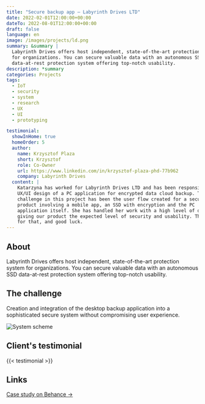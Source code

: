 ```yaml
---
title: "Secure backup app – Labyrinth Drives LTD"
date: 2022-02-01T12:00:00+00:00
dateTo: 2022-08-01T12:00:00+00:00
draft: false
language: en
image: /images/projects/ld.png
summary: &summary |
  Labyrinth Drives offers host independent, state-of-the-art protection system
  for organizations. You can secure valuable data with an autonomous SSD
  data-at-rest protection system offering top-notch usability.
description: *summary
categories: Projects
tags:
  - IoT
  - security
  - system
  - research
  - UX
  - UI
  - prototyping

testimonial:
  showInHome: true
  homeOrder: 5
  author:
    name: Krzysztof Plaza
    short: Krzysztof
    role: Co-Owner
    url: https://www.linkedin.com/in/krzysztof-plaza-phd-77b962
    company: Labyrinth Drives
  content: |
    Katarzyna has worked for Labyrinth Drives LTD and has been responsible for a
    UX/UI design of a PC application for encrypted data cloud backup. The main
    challenge in this project has been the user flow created for a security
    product involving a mobile app, an SSD with encryption and the PC
    application itself. She has handled her work with a high level of diligence,
    giving our product the expected level of security and usability. Thank you
    for that, and good luck.
---
```

## About

Labyrinth Drives offers host independent, state-of-the-art protection system for
organizations. You can secure valuable data with an autonomous SSD data-at-rest
protection system offering top-notch usability.

## The challenge

Creation and integration of the desktop backup application into a sophisticated
secure system without compromising user experience.

![System scheme](ld_system_scheme.png)

## Client's testimonial

{{< testimonial >}}

## Links

[Case study on Behance →](https://www.behance.net/gallery/144925249/Secure-backup-app-Labyrinth-Drives-LTD)
